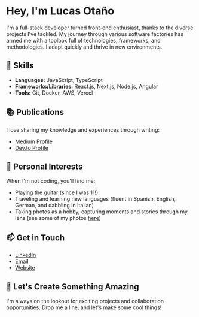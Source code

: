 # Hey, I'm Lucas Otaño

I'm a full-stack developer turned front-end enthusiast, thanks to the diverse projects I've tackled. My journey through various software factories has armed me with a toolbox full of technologies, frameworks, and methodologies. I adapt quickly and thrive in new environments.

## 🔧 Skills

- **Languages:** JavaScript, TypeScript
- **Frameworks/Libraries:** React.js, Next.js, Node.js, Angular
- **Tools:** Git, Docker, AWS, Vercel

## 📚 Publications

I love sharing my knowledge and experiences through writing:

- [Medium Profile](https://lucasotano.medium.com/)
- [Dev.to Profile](https://dev.to/lucasota)

## 🎸 Personal Interests

When I'm not coding, you'll find me:

- Playing the guitar (since I was 11!)
- Traveling and learning new languages (fluent in Spanish, English, German, and dabbling in Italian)
- Taking photos as a hobby, capturing moments and stories through my lens (see some of my photos [here](https://500px.com/p/lucas_ota))

## 📫 Get in Touch

- [LinkedIn](https://www.linkedin.com/in/lucas-ota/)
- [Email](mailto:lucasmatiasota@gmail.com)
- [Website](https://lucasota.com/)

## 🚀 Let's Create Something Amazing

I'm always on the lookout for exciting projects and collaboration opportunities. Drop me a line, and let's make some cool things!

